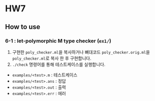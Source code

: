 # HW7
## How to use
### 6-1 : let-polymorphic M type checker (`ex1/`)
1. 구현한 `poly_checker.ml`을 복사하거나 뼈대코드 `poly_checker.orig.ml`을 `poly_checker.ml`로 복사 한 후 구현합니다.
2. `./check` 명령어를 통해 테스트케이스를 실행합니다.

- `examples/<test>.m` : 테스트케이스
- `examples/<test>.ans` : 정답
- `examples/<test>.out` : 출력
- `examples/<test>.err` : 에러
